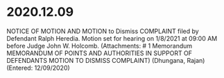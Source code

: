 # 2020.12.09

NOTICE OF MOTION AND MOTION to Dismiss COMPLAINT filed by Defendant Ralph Heredia. Motion set for hearing on 1/8/2021 at 09:00 AM before Judge John W. Holcomb. (Attachments: # 1 Memorandum MEMORANDUM OF POINTS AND AUTHORITIES IN SUPPORT OF DEFENDANTS MOTION TO DISMISS COMPLAINT) (Dhungana, Rajan) (Entered: 12/09/2020)